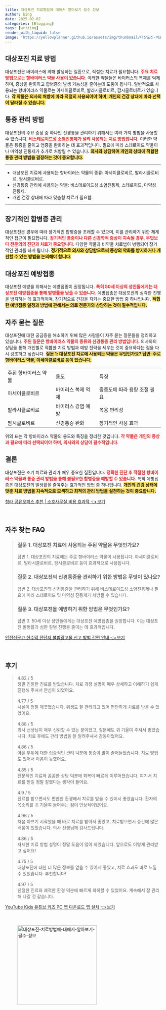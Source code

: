 ```yaml
---
title: 대상포진 치료방법에 대해서 알아보기 필수 정보
author: bing
date: 2025-02-02
categories: [Blogging]
tags: [writing]
render_with_liquid: false
image: 'https://yellowplanner.github.io/assets/img/thumbnail/대상포진-치료방법에-대해서-알아보기-필수-정보.webp'
---
```



<h2 id='대상포진_치료_방법'>대상포진 치료 방법</h2>

<p>대상포진은 바이러스에 의해 발생하는 질환으로, 적절한 치료가 필요합니다. <b><span style="color: #ee2323;">주요 치료 방법으로는 항바이러스 약물 사용이 있습니다.</span></b> 이러한 약물들은 바이러스의 복제를 억제하며, 증상을 완화하고 합병증의 발생 가능성을 줄이는데 도움이 됩니다. 일반적으로 사용되는 항바이러스 약물로는 아세이클로비르, 발라시클로비르, 팜시클로비르가 있습니다. <b><span style="background-color: #ffe066;">각 약물은 의사의 처방에 따라 적절히 사용되어야 하며, 개인의 건강 상태에 따라 선택이 달라질 수 있습니다.</span></b></p>

<h2 id='통증_관리'>통증 관리 방법</h2>

<p>대상포진의 주요 증상 중 하나인 신경통을 관리하기 위해서는 여러 가지 방법을 사용할 수 있습니다. <b><span style="color: #ee2323;">비스테로이드성 소염진통제가 널리 사용되는 치료 방법입니다.</span></b> 이러한 약물은 통증을 줄이고 염증을 완화하는 데 효과적입니다. 필요에 따라 스테로이드 약물이나 마약성 진통제가 추가로 처방될 수 있습니다. <b><span style="background-color: #ffe066;">의사와 상담하여 개인의 상태에 적합한 통증 관리 방법을 결정하는 것이 중요합니다.</span></b></p>

<hr />

<ul>
    <li>대상포진 치료에 사용되는 항바이러스 약물의 종류: 아세이클로비르, 발라시클로비르, 팜시클로비르.</li>
    <li>신경통증 관리에 사용되는 약물: 비스테로이드성 소염진통제, 스테로이드, 마약성 진통제.</li>
    <li>개인 건강 상태에 따라 맞춤형 치료가 필요함.</li>
</ul>

<hr />

<h2 id='장기적인_합병증_관리'>장기적인 합병증 관리</h2>

<p>대상포진은 경우에 따라 장기적인 합병증을 초래할 수 있으며, 이를 관리하기 위한 체계적인 접근이 필요합니다. <b><span style="color: #ee2323;">장기적인 통증이나 다른 신경학적 증상이 지속될 경우, 무엇보다 전문의의 진단과 치료가 중요합니다.</span></b> 다양한 약물과 비약물 치료법이 병행되어 장기적인 관리를 하게 됩니다. <b><span style="background-color: #ffe066;">정기적으로 의사와 상담함으로써 증상의 악화를 방지하거나 개선할 수 있는 방법을 논의해야 합니다.</span></b></p>

<h2 id='대상포진_예방접종'>대상포진 예방접종</h2>

<p>대상포진 예방을 위해서는 예방접종이 권장됩니다. <b><span style="color: #ee2323;">특히 50세 이상의 성인들에게는 대상포진 예방접종을 통해 발병률을 낮출 수 있습니다.</span></b> 예방접종은 대상포진의 심각한 진행을 방지하는 데 효과적이며, 장기적으로 건강을 지키는 중요한 방법 중 하나입니다. <b><span style="background-color: #ffe066;">적합한 예방접종 일정과 방법에 관해서는 의료 전문가와 상담하는 것이 필수적입니다.</span></b></p>

<h2 id='자주_묻는_질문'>자주 묻는 질문</h2>

<p>대상포진에 대한 궁금증을 해소하기 위해 많은 사람들이 자주 묻는 질문들을 정리하고 있습니다. <b><span style="color: #ee2323;">주된 질문은 항바이러스 약물의 종류와 신경통증 관리 방법입니다.</span></b> 의사와의 상담을 통해 개인별로 적합한 치료 방법과 예방 전략을 세우는 것이 중요하다는 점을 다시 강조하고 싶습니다. <b><span style="background-color: #ffe066;">질문 1: 대상포진 치료에 사용되는 약물은 무엇인가요? 답변: 주로 항바이러스 약물, 아세이클로비르 등이 있습니다.</span></b></p>

<table>
    <tr>
        <td>주된 항바이러스 약물</td>
        <td>용도</td>
        <td>특징</td>
    </tr>
    <tr>
        <td>아세이클로비르</td>
        <td>바이러스 복제 억제</td>
        <td>중증도에 따라 용량 조절 필요</td>
    </tr>
    <tr>
        <td>발라시클로비르</td>
        <td>바이러스 감염 예방</td>
        <td>복용 편리성</td>
    </tr>
    <tr>
        <td>팜시클로비르</td>
        <td>신경통증 완화</td>
        <td>장기적인 사용 효과</td>
    </tr>
</table>

<p>위의 표는 각 항바이러스 약물의 용도와 특징을 정리한 것입니다. <b><span style="color: #ee2323;">각 약물은 개인의 증상과 필요에 따라 선택되어야 하며, 의사와의 상담이 필수적입니다.</span></b></p>

<h2 id='결론'>결론</h2>

<p>대상포진은 조기 치료와 관리가 매우 중요한 질환입니다. <b><span style="color: #ee2323;">정확한 진단 후 적절한 항바이러스 약물과 통증 관리 방법을 통해 불필요한 합병증을 예방할 수 있습니다.</span></b> 특히 예방접종은 대상포진의 발생률을 줄여주는 효과적인 방법 중 하나입니다. <b><span style="background-color: #ffe066;">개인의 건강 상태에 맞춘 치료 방법을 지속적으로 모색하고 최적의 관리 방법을 실천하는 것이 중요합니다.</span></b></p>


<p><a class="click-button" title="청라 공유오피스 추천 | 소호사무실 비용 효과적" href="https://yellowplanner.github.io/posts/%EC%B2%AD%EB%9D%BC-%EA%B3%B5%EC%9C%A0%EC%98%A4%ED%94%BC%EC%8A%A4-%EC%B6%94%EC%B2%9C-%EC%86%8C%ED%98%B8%EC%82%AC%EB%AC%B4%EC%8B%A4-%EB%B9%84%EC%9A%A9-%ED%9A%A8%EA%B3%BC%EC%A0%81/" rel="dofollow">청라 공유오피스 추천 | 소호사무실 비용 효과적 👈 보기</a></p><br>
<h2 id='자주_찾는_FAQ'>자주 찾는 FAQ</h2>
<div itemscope="" itemtype="https://schema.org/FAQPage"> 
<blockquote> 
<div itemscope="" itemprop="mainEntity" itemtype="https://schema.org/Question"> 
<h3 itemprop="name">질문 1. 대상포진 치료에 사용되는 주된 약물은 무엇인가요?</h3> 
<div itemscope="" itemprop="acceptedAnswer" itemtype="https://schema.org/Answer"> 
<span itemprop="text"> 
<p>답변 1. 대상포진의 치료에는 주로 항바이러스 약물이 사용됩니다. 아세이클로비르, 발라시클로비르, 팜시클로비르 등이 효과적으로 사용됩니다.</p> 
</span> 
</div> 
</div> 
<div itemscope="" itemprop="mainEntity" itemtype="https://schema.org/Question"> 
<h3 itemprop="name">질문 2. 대상포진의 신경통증을 관리하기 위한 방법은 무엇이 있나요?</h3> 
<div itemscope="" itemprop="acceptedAnswer" itemtype="https://schema.org/Answer"> 
<span itemprop="text"> 
<p>답변 2. 대상포진의 신경통증을 관리하기 위해 비스테로이드성 소염진통제나 필요에 따라 스테로이드 및 마약성 진통제가 처방될 수 있습니다.</p> 
</span> 
</div> 
</div> 
<div itemscope="" itemprop="mainEntity" itemtype="https://schema.org/Question"> 
<h3 itemprop="name">질문 3. 대상포진을 예방하기 위한 방법은 무엇인가요?</h3> 
<div itemscope="" itemprop="acceptedAnswer" itemtype="https://schema.org/Answer"> 
<span itemprop="text"> 
<p>답변 3. 50세 이상 성인들에게는 대상포진 예방접종을 권장합니다. 이는 대상포진 발병률과 심한 질병 진행을 줄이는 데 효과적입니다.</p> 
</span> 
</div> 
</div> 
</blockquote> 
</div>
<p><a class="click-button" title="안전신문고 현수막 전단지 불법광고물 신고 방법 간편 안내" href="https://yellowplanner.github.io/posts/%EC%95%88%EC%A0%84%EC%8B%A0%EB%AC%B8%EA%B3%A0-%ED%98%84%EC%88%98%EB%A7%89-%EC%A0%84%EB%8B%A8%EC%A7%80-%EB%B6%88%EB%B2%95%EA%B4%91%EA%B3%A0%EB%AC%BC-%EC%8B%A0%EA%B3%A0-%EB%B0%A9%EB%B2%95-%EA%B0%84%ED%8E%B8-%EC%95%88%EB%82%B4/" rel="dofollow">안전신문고 현수막 전단지 불법광고물 신고 방법 간편 안내 👈 보기</a></p><br>
<h2 id='후기'>후기</h2>
<div itemscope itemtype="https://schema.org/Product">
  <blockquote>
  <div itemprop="review" itemscope itemtype="https://schema.org/Review">
      <div itemprop="reviewRating" itemscope itemtype="https://schema.org/Rating"> <span itemprop="ratingValue">4.82</span> / <span itemprop="bestRating">5</span> </div>
      <span itemprop="reviewBody">정말 친절한 진료를 받았습니다. 치료 과정 설명이 매우 상세하고 이해하기 쉽게 진행해 주셔서 안심이 되었어요.</span>
  </div>
  <br>
  <div itemprop="review" itemscope itemtype="https://schema.org/Review">
      <div itemprop="reviewRating" itemscope itemtype="https://schema.org/Rating"> <span itemprop="ratingValue">4.77</span> / <span itemprop="bestRating">5</span> </div>
      <span itemprop="reviewBody">시설이 정말 깨끗했습니다. 위생도 잘 관리되고 있어 편안하게 치료를 받을 수 있었어요.</span>
  </div>
  <br>
  <div itemprop="review" itemscope itemtype="https://schema.org/Review">
      <div itemprop="reviewRating" itemscope itemtype="https://schema.org/Rating"> <span itemprop="ratingValue">4.88</span> / <span itemprop="bestRating">5</span> </div>
      <span itemprop="reviewBody">의사 선생님이 매우 신뢰할 수 있는 분이었고, 질문에도 귀 기울여 주셔서 좋았습니다. 치료 후에도 관리 방법을 잘 알려주셔서 감동이었어요.</span>
  </div>
  <br>
  <div itemprop="review" itemscope itemtype="https://schema.org/Review">
      <div itemprop="reviewRating" itemscope itemtype="https://schema.org/Rating"> <span itemprop="ratingValue">4.86</span> / <span itemprop="bestRating">5</span> </div>
      <span itemprop="reviewBody">아픈 부위에 대한 집중적인 관리 덕분에 통증이 많이 줄어들었습니다. 치료 방법도 있어서 마음이 놓였어요.</span>
  </div>
  <br>
  <div itemprop="review" itemscope itemtype="https://schema.org/Review">
      <div itemprop="reviewRating" itemscope itemtype="https://schema.org/Rating"> <span itemprop="ratingValue">4.85</span> / <span itemprop="bestRating">5</span> </div>
      <span itemprop="reviewBody">전문적인 치료와 꼼꼼한 상담 덕분에 회복이 빠르게 이루어졌습니다. 여기서 치료를 받길 정말 잘했다는 생각이 들어요.</span>
  </div>
  <br>
  <div itemprop="review" itemscope itemtype="https://schema.org/Review">
      <div itemprop="reviewRating" itemscope itemtype="https://schema.org/Rating"> <span itemprop="ratingValue">4.9</span> / <span itemprop="bestRating">5</span> </div>
      <span itemprop="reviewBody">진료를 받으면서도 편안한 환경에서 치료를 받을 수 있어서 좋았습니다. 환자의 목소리를 귀 기울여 들어주는 점이 인상적이었어요.</span>
  </div>
  <br>
  <div itemprop="review" itemscope itemtype="https://schema.org/Review">
      <div itemprop="reviewRating" itemscope itemtype="https://schema.org/Rating"> <span itemprop="ratingValue">4.96</span> / <span itemprop="bestRating">5</span> </div>
      <span itemprop="reviewBody">처음 아프기 시작했을 때 바로 치료를 받아서 좋았고, 치료받으면서 중간에 많은 배움이 있었습니다. 의사 선생님께 감사드립니다.</span>
  </div>
  <br>
  <div itemprop="review" itemscope itemtype="https://schema.org/Review">
      <div itemprop="reviewRating" itemscope itemtype="https://schema.org/Rating"> <span itemprop="ratingValue">4.86</span> / <span itemprop="bestRating">5</span> </div>
      <span itemprop="reviewBody">자세한 치료 방법 설명이 정말 도움이 많이 되었습니다. 앞으로도 이렇게 관리받고 싶어요!</span>
  </div>
  <br>
  <div itemprop="review" itemscope itemtype="https://schema.org/Review">
      <div itemprop="reviewRating" itemscope itemtype="https://schema.org/Rating"> <span itemprop="ratingValue">4.75</span> / <span itemprop="bestRating">5</span> </div>
      <span itemprop="reviewBody">대상포진에 대한 더 많은 정보를 얻을 수 있어서 좋았고, 치료 효과도 바로 느낄 수 있었습니다. 추천합니다!</span>
  </div>
  <br>
  <div itemprop="review" itemscope itemtype="https://schema.org/Review">
      <div itemprop="reviewRating" itemscope itemtype="https://schema.org/Rating"> <span itemprop="ratingValue">4.97</span> / <span itemprop="bestRating">5</span> </div>
      <span itemprop="reviewBody">친절한 진료와 쾌적한 환경 덕분에 빠르게 회복할 수 있었어요. 계속해서 잘 관리해 나갈 것 같습니다.</span>
  </div>
  </blockquote>
</div>
<p><a class="click-button" title="YouTube Kids 유튜브 키즈 PC 앱 다운로드 앱 설치" href="https://yellowplanner.github.io/posts/YouTube-Kids-%EC%9C%A0%ED%8A%9C%EB%B8%8C-%ED%82%A4%EC%A6%88-PC-%EC%95%B1-%EB%8B%A4%EC%9A%B4%EB%A1%9C%EB%93%9C-%EC%95%B1-%EC%84%A4%EC%B9%98/" rel="dofollow">YouTube Kids 유튜브 키즈 PC 앱 다운로드 앱 설치 👈 보기</a></p><br>
<figure class="image"><img src="https://yellowplanner.github.io/assets/img/thumbnail/대상포진-치료방법에-대해서-알아보기-필수-정보.webp" alt="대상포진-치료방법에-대해서-알아보기-필수-정보" width="256" height="256"></figure>